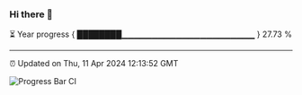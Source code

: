 ### Hi there 👋

⏳ Year progress { ████████▁▁▁▁▁▁▁▁▁▁▁▁▁▁▁▁▁▁▁▁▁▁ } 27.73 %

---

⏰ Updated on Thu, 11 Apr 2024 12:13:52 GMT

![Progress Bar CI](https://github.com/Shyam-Makwana/GitHub-Actions-Demo/workflows/Progress%20Bar%20CI/badge.svg)
